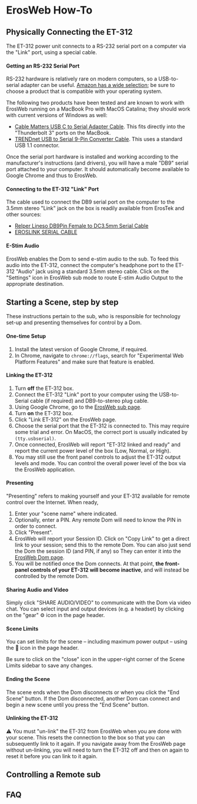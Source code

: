 # ErosWeb How-To

## Physically Connecting the ET-312
The ET-312 power unit connects to a RS-232 serial port on a computer via the "Link" port, using a special cable.

#### Getting an RS-232 Serial Port
RS-232 hardware is relatively rare on modern computers, so a USB-to-serial adapter can be useful.  [Amazon has a wide selection](https://www.amazon.com/s?k=usb-to-serial); be sure to choose a product that is compatible with your operating system.

The following two products have been tested and are known to work with ErosWeb running on a MacBook Pro with MacOS Catalina; they should work with current versions of Windows as well:

* [Cable Matters USB C to Serial Adapter Cable](https://www.amazon.com/gp/product/B075GV6VL1/).  This fits directly into the "Thunderbolt 3" ports on the MacBook.
* [TRENDnet USB to Serial 9-Pin Converter Cable](https://www.amazon.com/gp/product/B0007T27H8/).  This uses a standard USB 1.1 connector.

Once the serial port hardware is installed and working according to the manufacturer's instructions (and drivers),  you will have a male "DB9" serial port attached to your computer.  It should automatically become available to Google Chrome and thus to ErosWeb.

#### Connecting to the ET-312 "Link" Port

The cable used to connect the DB9 serial port on the computer to the 3.5mm stereo "Link" jack on the box is readily available from ErosTek and other sources:

* [Relper Lineso DB9Pin Female to DC3.5mm Serial Cable](https://www.amazon.com/gp/product/B06Y98F6D5)
* [EROSLINK SERIAL CABLE](https://erostek.com/collections/wiring/products/eroslink-serial-cable)

#### E-Stim Audio

ErosWeb enables the Dom to send e-stim audio to the sub.  To feed this audio into the ET-312, connect the computer's headphone port to the ET-312 "Audio" jack using a standard 3.5mm stereo cable.  Click on the "Settings" icon in ErosWeb sub mode to route E-stim Audio Output to the appropriate destination.

## Starting a Scene, step by step

These instructions pertain to the sub, who is responsible for technology set-up and presenting themselves for control by a Dom.

#### One-time Setup
1. Install the latest version of Google Chrome, if required.
2. In Chrome, navigate to `chrome://flags`, search for "Experimental Web Platform Features" and make sure that feature is enabled.

#### Linking the ET-312
1. Turn **off** the ET-312 box.
2. Connect the ET-312 "Link" port to your computer using the USB-to-Serial cable (if required) and DB9-to-stereo plug cable.
3. Using Google Chrome, go to the [ErosWeb sub page](/sub.html).
4. Turn **on** the ET-312 box.
5. Click "Link ET-312" on the ErosWeb page.
6. Choose the serial port that the ET-312 is connected to. This may require some trial and error.  On MacOS, the correct port is usually indicated by `(tty.usbserial)`.
7. Once connected, ErosWeb will report "ET-312 linked and ready" and report the current power level of the box (Low, Normal, or High).
8. You may still use the front panel controls to adjust the ET-312 output levels and mode.  You can control the overall power level of the box via the ErosWeb application.

#### Presenting

"Presenting" refers to making yourself and your ET-312 available for remote control over the Internet.  When ready,
1. Enter your "scene name" where indicated.
2. Optionally, enter a PIN.  Any remote Dom will need to know the PIN in order to connect.
3. Click "Present".
4. ErosWeb will report your Session ID.  Click on "Copy Link" to get a direct link to your session; send this to the remote Dom.  You can also just send the Dom the session ID (and PIN, if any) so They can enter it into the [ErosWeb Dom page](/Dom.html).
5. You will be notified once the Dom connects.  At that point, **the front-panel controls of your ET-312 will become inactive**, and will instead be controlled by the remote Dom.

#### Sharing Audio and Video

Simply click "SHARE AUDIO/VIDEO" to communicate with the Dom via video chat.  You can select input and output devices (e.g. a headset) by clicking on the "gear" :gear: icon in the page header.

#### Scene Limits

You can set limits for the scene – including maximum power output – using the :no_entry_sign: icon in the page header.

Be sure to click on the "close" icon in the upper-right corner of the Scene Limits sidebar to save any changes.

#### Ending the Scene

The scene ends when the Dom disconnects or when you click the "End Scene" button.  If the Dom disconnected, another Dom can connect and begin a new scene until you press the "End Scene" button.

#### Unlinking the ET-312

:warning: You must "un-link" the ET-312 from ErosWeb when you are done with your scene.  This resets the connection to the box so that you can subsequently link to it again.  If you navigate away from the ErosWeb page without un-linking, you will need to turn the ET-312 off and then on again to reset it before you can link to it again.

## Controlling a Remote sub

## FAQ
